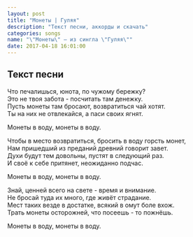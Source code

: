 ```yaml
---
layout: post
title: "Монеты | Гуляя"
description: "Текст песни, аккорды и скачать"
categories: songs
name: "\"Монеты\" — из сингла \"Гуляя\""
date: 2017-04-18 16:01:00
---
```



## Текст песни  
Что печалишься, юнота, по чужому бережку?  
Это не твоя забота - посчитать там денежку.  
Пусть монеты там бросают, возвратиться чай хотят.  
Ты на них не отвлекайся, а паси своих ягнят.  

Монеты в воду, монеты в воду.  

Чтобы в место возвратиться, бросить в воду горсть монет,  
Нам пришедший из преданий древний говорит завет.  
Духи будут тем довольны, пустят в следующий раз.  
И своё к себе притянет, неожиданно подчас.  

Монеты в воду, монеты в воду.  

Знай, ценней всего на свете - время и внимание.  
Не бросай туда их много, где живёт страдание.  
Мест таких везде в достатке, всякий в омут боле вхож.  
Трать монеты осторожней, что посеешь - то пожнёшь.  

Монеты в воду, монеты в воду.  